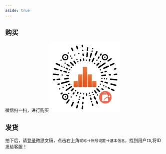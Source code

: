 ```yaml
---
aside: true
---
```


## 购买
微信扫一扫，进行购买
![微思小店](./shop.jpg)

## 发货
拍下后，请[登录](../doc/login.md)微思文稿，点击右上角`昵称`→`账号设置`→`基本信息`，找到用户`ID`,将ID发给客服！
